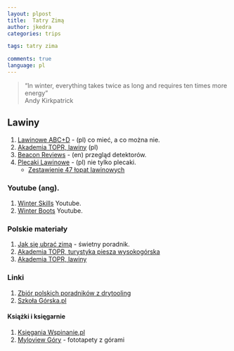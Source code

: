 ```yaml
---
layout: plpost
title:  Tatry Zimą
author: jkedra
categories: trips

tags: tatry zima

comments: true
language: pl
---
```


> “In winter, everything takes twice as long and requires ten times more energy”<br>
> Andy Kirkpatrick

## Lawiny

1. [Lawinowe ABC+D][abcd] - (pl) co mieć, a co można nie.
2. [Akademia TOPR, lawiny][5] (pl)
3. [Beacon Reviews](https://beaconreviews.com) - (en) przegląd detektorów.
4. [Plecaki Lawinowe](https://plecakilawinowe.pl) - (pl) nie tylko plecaki.
    * [Zestawienie 47 łopat lawinowych](https://plecakilawinowe.pl/zestawienie-44-modeli-lopat-lawinowych-waga-rozkladany-trzonek/)

### Youtube (ang).

1. [Winter Skills][skills] Youtube.
2. [Winter Boots][boots] Youtube.

### Polskie materiały

1. [Jak się ubrać zimą][1] - świetny poradnik.
2. [Akademia TOPR, turystyka piesza wysokogórska][4]
3. [Akademia TOPR, lawiny][5]

### Linki
1. [Zbiór polskich poradników z drytooling][2]
2. [Szkoła Górska.pl][3]

#### Książki i księgarnie

1. [Księgania Wspinanie.pl](https://ksiegarnia.wspinanie.pl)
2. [Myloview Góry][6] - fototapety z górami

[abcd]: https://wertykalnie.wordpress.com/2019/01/30/lawinowe-abc-d-czego-nie-kupowac/
[skills]: https://www.youtube.com/playlist?list=PLrqtph4KNo5eR4rEAD698DJPL2kXoBGa0
[boots]: https://www.youtube.com/watch?v=ulhbiKyn6vc
[1]: http://drytooling.com.pl/serwis/art/patenty/7259-jak-ubrac-sie-zima-w-gory-na-trekking-wspinanie-skitury
[2]: http://drytooling.com.pl/serwis/art/artykuly/6924-zbior-poradnikow-wspinaczkowych
[3]: http://www.szkola-gorska.pl/index.php/zima
[4]: https://vimeo.com/131622160
[5]: https://vimeo.com/38022554
[6]: https://myloview.pl/fototapety/wg-kategorii/krajobrazy/gory/
